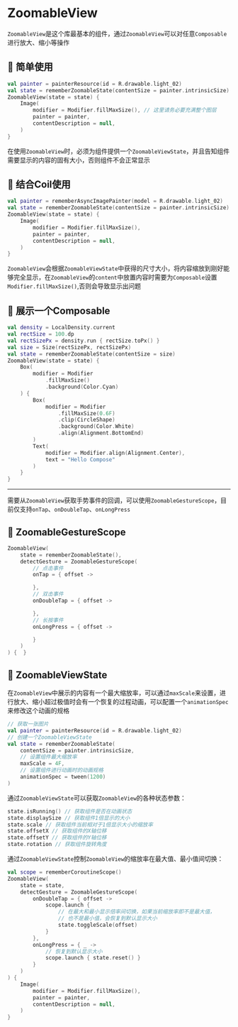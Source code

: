 # ZoomableView

`ZoomableView`是这个库最基本的组件，通过`ZoomableView`可以对任意`Composable`进行放大、缩小等操作

## 🥑 简单使用
```kotlin
val painter = painterResource(id = R.drawable.light_02)
val state = rememberZoomableState(contentSize = painter.intrinsicSize)
ZoomableView(state = state) {
    Image(
        modifier = Modifier.fillMaxSize(), // 这里请务必要充满整个图层
        painter = painter,
        contentDescription = null,
    )
}
```

在使用`ZoomableView`时，必须为组件提供一个`ZoomableViewState`，并且告知组件需要显示的内容的固有大小，否则组件不会正常显示

## 🍑 结合Coil使用
```kotlin
val painter = rememberAsyncImagePainter(model = R.drawable.light_02)
val state = rememberZoomableState(contentSize = painter.intrinsicSize)
ZoomableView(state = state) {
    Image(
        modifier = Modifier.fillMaxSize(),
        painter = painter,
        contentDescription = null,
    )
}
```

`ZoomableView`会根据`ZoomableViewState`中获得的尺寸大小，将内容缩放到刚好能够完全显示，在`ZoomableView`的`content`中放置内容时需要为`Composable`设置`Modifier.fillMaxSize()`,否则会导致显示出问题

## 🍉 展示一个Composable
```kotlin
val density = LocalDensity.current
val rectSize = 100.dp
val rectSizePx = density.run { rectSize.toPx() }
val size = Size(rectSizePx, rectSizePx)
val state = rememberZoomableState(contentSize = size)
ZoomableView(state = state) {
    Box(
        modifier = Modifier
            .fillMaxSize()
            .background(Color.Cyan)
    ) {
        Box(
            modifier = Modifier
                .fillMaxSize(0.6F)
                .clip(CircleShape)
                .background(Color.White)
                .align(Alignment.BottomEnd)
        )
        Text(
            modifier = Modifier.align(Alignment.Center), 
            text = "Hello Compose"
        )
    }
}
```

------

需要从`ZoomableView`获取手势事件的回调，可以使用`ZoomableGestureScope`，目前仅支持`onTap`、`onDoubleTap`、`onLongPress`

<a id="zoomablegesturescope"></a>
## 🥥 ZoomableGestureScope
```kotlin
ZoomableView(
    state = rememberZoomableState(),
    detectGesture = ZoomableGestureScope(
        // 点击事件
        onTap = { offset ->

        },
        // 双击事件
        onDoubleTap = { offset ->

        },
        // 长按事件
        onLongPress = { offset ->

        }
    )
) {  }
```

<a id="zoomableviewstate"></a>
## 🥭 ZoomableViewState

在`ZoomableView`中展示的内容有一个最大缩放率，可以通过`maxScale`来设置，进行放大、缩小超过极值时会有一个恢复的过程动画，可以配置一个`animationSpec`来修改这个动画的规格

```kotlin
// 获取一张图片
val painter = painterResource(id = R.drawable.light_02)
// 创建一个ZoomableViewState
val state = rememberZoomableState(
    contentSize = painter.intrinsicSize,
    // 设置组件最大缩放率
    maxScale = 4F,
    // 设置组件进行动画时的动画规格
    animationSpec = tween(1200)
)
```

通过`ZoomableViewState`可以获取`ZoomableView`的各种状态参数：

```kotlin
state.isRunning() // 获取组件是否在动画状态
state.displaySize // 获取组件1倍显示的大小
state.scale // 获取组件当前相对于1倍显示大小的缩放率
state.offsetX // 获取组件的X轴位移
state.offsetY // 获取组件的Y轴位移
state.rotation // 获取组件旋转角度
```

通过`ZoomableViewState`控制`ZoomableView`的缩放率在最大值、最小值间切换：

```kotlin
val scope = rememberCoroutineScope()
ZoomableView(
    state = state,
    detectGesture = ZoomableGestureScope(
        onDoubleTap = { offset ->
            scope.launch {
                // 在最大和最小显示倍率间切换，如果当前缩放率即不是最大值，
                // 也不是最小值，会恢复到默认显示大小
                state.toggleScale(offset)
            }
        },
        onLongPress = { _ ->
            // 恢复到默认显示大小
            scope.launch { state.reset() }
        }
    )
) {
    Image(
        modifier = Modifier.fillMaxSize(),
        painter = painter,
        contentDescription = null,
    )
}
```